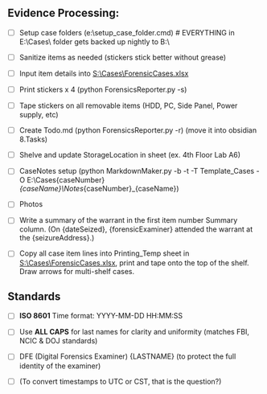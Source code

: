 

## **Evidence Processing:**

- [ ] Setup case folders (e:\setup_case_folder.cmd)  #  EVERYTHING in E:\Cases\ folder gets backed up nightly to B:\
- [ ] Sanitize items as needed (stickers stick better without grease)
- [ ] Input item details into [S:\Cases\ForensicCases.xlsx](file://S:/Cases/ForensicCases.xlsx)
- [ ] Print stickers x 4 (python ForensicsReporter.py -s)
- [ ] Tape stickers on all removable items (HDD, PC, Side Panel, Power supply, etc)
- [ ] Create Todo.md (python ForensicsReporter.py -r) (move it into obsidian 8.Tasks)
- [ ] Shelve and update StorageLocation in sheet (ex. 4th Floor Lab A6)
- [ ] CaseNotes setup (python MarkdownMaker.py -b -t -T Template_Cases -O E:\Cases\{caseNumber}_{caseName}\Notes_{caseNumber}_{caseName})
- [ ] Photos
- [ ] Write a summary of the warrant in the first item number Summary column. (On {dateSeized}, {forensicExaminer} attended the warrant at the {seizureAddress}.)
- [ ] Copy all case item lines into Printing_Temp sheet in [S:\Cases\ForensicCases.xlsx](file://S:/Cases/ForensicCases.xlsx), print and tape onto the top of the shelf. Draw arrows for multi-shelf cases.


## Standards


- [ ] **ISO 8601** Time format: YYYY-MM-DD HH:MM:SS
- [ ] Use **ALL CAPS** for last names for clarity and uniformity (matches FBI, NCIC & DOJ standards)
- [ ] DFE (Digital Forensics Examiner) {LASTNAME} (to protect the full identity of the examiner)
- [ ] (To convert timestamps to UTC or CST, that is the question?)



